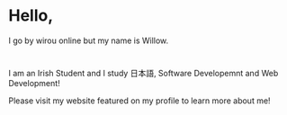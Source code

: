 <!---
wirouism/wirouism is a ✨ special ✨ repository because its `README.md` (this file) appears on your GitHub profile.
You can click the Preview link to take a look at your changes.
--->
# Hello, 
I go by wirou online but my name is Willow.
# 
I am an Irish Student and I study 日本語, Software Developemnt and Web Development!

Please visit my website featured on my profile to learn more about me!
